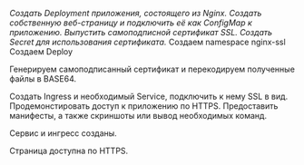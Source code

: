 
<i>Создать Deployment приложения, состоящего из Nginx.
Создать собственную веб-страницу и подключить её как ConfigMap к приложению.
Выпустить самоподписной сертификат SSL. Создать Secret для использования сертификата.
</i>
Создаем namespace nginx-ssl
Создаем Deploy

 

Генерируем самоподписанный сертификат и перекодируем полученные файлы в BASE64.

 


 

 

Создать Ingress и необходимый Service, подключить к нему SSL в вид. Продемонстировать доступ к приложению по HTTPS.
Предоставить манифесты, а также скриншоты или вывод необходимых команд.

Сервис и ингресс созданы.

 

Страница доступна по HTTPS.

 
